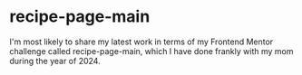 # recipe-page-main
I'm most likely to share my latest work in terms of my Frontend Mentor challenge called recipe-page-main, which I have done frankly with my mom during the year of 2024. 
